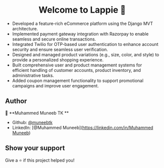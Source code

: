 <h1 align="center">Welcome to Lappie 👋</h1>
<p>
</p>

* Developed a feature-rich eCommerce platform using the Django MVT architecture.
* Implemented payment gateway integration with Razorpay to enable seamless and secure online transactions.
* Integrated Twilio for OTP-based user authentication to enhance account security and ensure seamless user verification.
* Designed and managed product variations (e.g., size, color, and style) to provide a personalized shopping experience.
* Built comprehensive user and product management systems for efficient handling of customer accounts, product inventory, and administrative tasks.
* Added coupon management functionality to support promotional campaigns and improve user engagement.




## Author

👤 **Muhammed Muneeb TK **

* Github: [@muneebtk](https://github.com/muneebtk)
* LinkedIn: [@Muhammed Muneeb]([https://linkedin.com/in/Muhammed Muneeb](https://www.linkedin.com/in/muhammed-muneeb-61a370245))

## Show your support

Give a ⭐️ if this project helped you!
